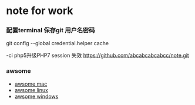 # note for work


### 配置terminal 保存git 用户名密码
git config --global credential.helper cache

-ci php5升级PHP7 session 失效
https://github.com/abcabcabcabcc/note.git


### awsome

- [awsome mac](https://github.com/jaywcjlove/awesome-mac/blob/master/README-zh.md)
- [awsome linux](https://github.com/luong-komorebi/Awesome-Linux-Software/blob/master/README_zh-CN.md)
- [awsome windows](https://github.com/Awesome-Windows/Awesome/blob/master/README-cn.md)

